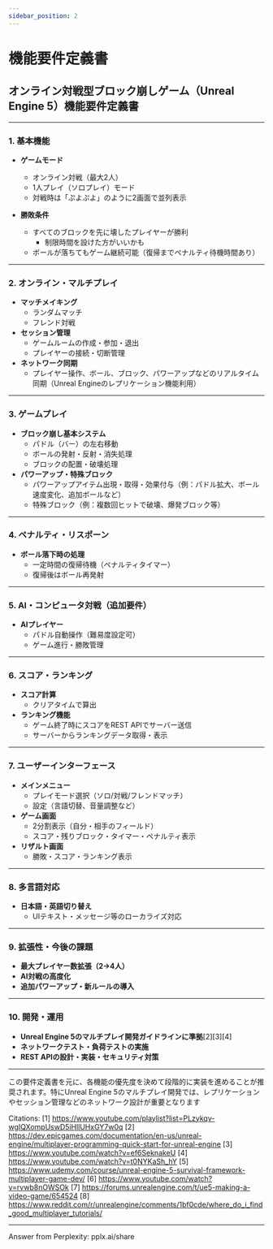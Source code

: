 ```yaml
---
sidebar_position: 2
---
```


# 機能要件定義書


## オンライン対戦型ブロック崩しゲーム（Unreal Engine 5）機能要件定義書

---

### 1. 基本機能

- **ゲームモード**
  - オンライン対戦（最大2人）
  - 1人プレイ（ソロプレイ）モード
  - 対戦時は「ぷよぷよ」のように2画面で並列表示

- **勝敗条件**
  - すべてのブロックを先に壊したプレイヤーが勝利
    - 制限時間を設けた方がいいかも
  - ボールが落ちてもゲーム継続可能（復帰までペナルティ待機時間あり）

---

### 2. オンライン・マルチプレイ

- **マッチメイキング**
  - ランダムマッチ
  - フレンド対戦
- **セッション管理**
  - ゲームルームの作成・参加・退出
  - プレイヤーの接続・切断管理
- **ネットワーク同期**
  - プレイヤー操作、ボール、ブロック、パワーアップなどのリアルタイム同期（Unreal Engineのレプリケーション機能利用）

---

### 3. ゲームプレイ

- **ブロック崩し基本システム**
  - パドル（バー）の左右移動
  - ボールの発射・反射・消失処理
  - ブロックの配置・破壊処理
- **パワーアップ・特殊ブロック**
  - パワーアップアイテム出現・取得・効果付与（例：パドル拡大、ボール速度変化、追加ボールなど）
  - 特殊ブロック（例：複数回ヒットで破壊、爆発ブロック等）

---

### 4. ペナルティ・リスポーン

- **ボール落下時の処理**
  - 一定時間の復帰待機（ペナルティタイマー）
  - 復帰後はボール再発射

---

### 5. AI・コンピュータ対戦（追加要件）

- **AIプレイヤー**
  - パドル自動操作（難易度設定可）
  - ゲーム進行・勝敗管理

---

### 6. スコア・ランキング

- **スコア計算**
  - クリアタイムで算出
- **ランキング機能**
  - ゲーム終了時にスコアをREST APIでサーバー送信
  - サーバーからランキングデータ取得・表示

---

### 7. ユーザーインターフェース

- **メインメニュー**
  - プレイモード選択（ソロ/対戦/フレンドマッチ）
  - 設定（言語切替、音量調整など）
- **ゲーム画面**
  - 2分割表示（自分・相手のフィールド）
  - スコア・残りブロック・タイマー・ペナルティ表示
- **リザルト画面**
  - 勝敗・スコア・ランキング表示

---

### 8. 多言語対応

- **日本語・英語切り替え**
  - UIテキスト・メッセージ等のローカライズ対応

---

### 9. 拡張性・今後の課題

- **最大プレイヤー数拡張（2→4人）**
- **AI対戦の高度化**
- **追加パワーアップ・新ルールの導入**

---

### 10. 開発・運用

- **Unreal Engine 5のマルチプレイ開発ガイドラインに準拠**[2][3][4]
- **ネットワークテスト・負荷テストの実施**
- **REST APIの設計・実装・セキュリティ対策**

---

この要件定義書を元に、各機能の優先度を決めて段階的に実装を進めることが推奨されます。特にUnreal Engine 5のマルチプレイ開発では、レプリケーションやセッション管理などのネットワーク設計が重要となります

Citations:
[1] https://www.youtube.com/playlist?list=PLzykqv-wgIQXompUswD5iHllUHxGY7w0q
[2] https://dev.epicgames.com/documentation/en-us/unreal-engine/multiplayer-programming-quick-start-for-unreal-engine
[3] https://www.youtube.com/watch?v=ef6SeknakeU
[4] https://www.youtube.com/watch?v=t0NYKaSh_hY
[5] https://www.udemy.com/course/unreal-engine-5-survival-framework-multiplayer-game-dev/
[6] https://www.youtube.com/watch?v=rvwb8nOWSOk
[7] https://forums.unrealengine.com/t/ue5-making-a-video-game/654524
[8] https://www.reddit.com/r/unrealengine/comments/1bf0cde/where_do_i_find_good_multiplayer_tutorials/

---
Answer from Perplexity: pplx.ai/share